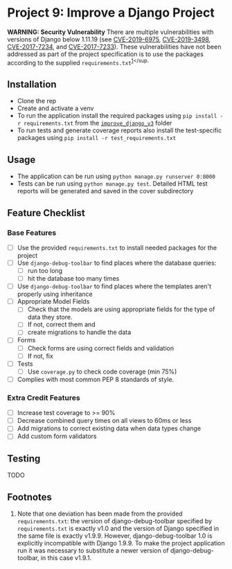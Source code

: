 Project 9: Improve a Django Project
===================================

**WARNING: Security Vulnerability**
There are multiple vulnerabilities with versions of Django below 1.11.19 (see [CVE-2019-6975](https://nvd.nist.gov/vuln/detail/CVE-2019-6975), [CVE-2019-3498](https://nvd.nist.gov/vuln/detail/CVE-2019-3498), [CVE-2017-7234](https://nvd.nist.gov/vuln/detail/CVE-2017-7234), and [CVE-2017-7233](https://nvd.nist.gov/vuln/detail/CVE-2017-7233)). These vulnerabilities have not been addressed as part of the project specification is to use the packages according to the supplied `requirements.txt`<sup>[1](#footnote1)</sup.


Installation
------------
- Clone the rep
- Create and activate a venv
- To run the application install the required packages using `pip install -r requirements.txt` from the 
  [`improve_django_v3`](https://github.com/Crossroadsman/treehouse-techdegree-python-project9/tree/master/improve_django_v3) folder
- To run tests and generate coverage reports also install the test-specific packages using `pip install -r test_requirements.txt`

Usage
-----
- The application can be run using `python manage.py runserver 0:8000`
- Tests can be run using `python manage.py test`. Detailed HTML test reports will be generated and saved in the cover subdirectory

Feature Checklist
-----------------

### Base Features ###

- [ ] Use the provided `requirements.txt` to install needed packages for the project
- [ ] Use `django-debug-toolbar` to find places where the database queries:
  - [ ] run too long
  - [ ] hit the database too many times
- [ ] Use `django-debug-toolbar` to find places where the templates aren't properly using inheritance
- [ ] Appropriate Model Fields
  - [ ] Check that the models are using appropriate fields for the type of data they store. 
  - [ ] If not, correct them and
  - [ ] create migrations to handle the data
- [ ] Forms
  - [ ] Check forms are using correct fields and validation
  - [ ] If not, fix
- [ ] Tests
  - [ ] Use `coverage.py` to check code coverage (min 75%)
- [ ] Complies with most common PEP 8 standards of style.

### Extra Credit Features ###

- [ ] Increase test coverage to >= 90%
- [ ] Decrease combined query times on all views to 60ms or less
- [ ] Add migrations to correct existing data when data types change
- [ ] Add custom form validators

Testing
-------

TODO



Footnotes
---------
1. <a href="footnote1"> </a> Note that one deviation has been made from the provided `requirements.txt`: the version of django-debug-toolbar specified by `requirements.txt` is exactly v1.0 and the version of Django specified in the same file is exactly v1.9.9. However, django-debug-toolbar 1.0 is explicitly incompatible with Django 1.9.9. To make the project application run it was necessary to substitute a newer version of django-debug-toolbar, in this case v1.9.1.
